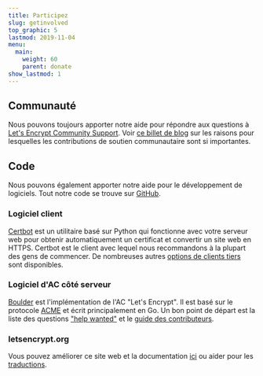 ```yaml
---
title: Participez
slug: getinvolved
top_graphic: 5
lastmod: 2019-11-04
menu:
  main:
    weight: 60
    parent: donate
show_lastmod: 1
---
```



## Communauté

Nous pouvons toujours apporter notre aide pour répondre aux questions à [Let's Encrypt Community Support](https://community.letsencrypt.org/). Voir [ce billet de blog](/2015/08/13/lets-encrypt-community-support.html) sur les raisons pour lesquelles les contributions de soutien communautaire sont si importantes.

## Code

Nous pouvons également apporter notre aide pour le développement de logiciels. Tout notre code se trouve sur [GitHub](https://github.com/letsencrypt/).

### Logiciel client

[Certbot](https://github.com/certbot/certbot) est un utilitaire basé sur Python qui fonctionne avec votre serveur web pour obtenir automatiquement un certificat et convertir un site web en HTTPS. Certbot est le client avec lequel nous recommandons à la plupart des gens de commencer. De nombreuses autres [options de clients tiers](/docs/client-options) sont disponibles.

### Logiciel d'AC côté serveur

[Boulder](https://github.com/letsencrypt/boulder) est l'implémentation de l'AC "Let's Encrypt". Il est basé sur le protocole [ACME](https://tools.ietf.org/html/rfc8555) et écrit principalement en Go. Un bon point de départ est la liste des questions ["help wanted"](https://github.com/letsencrypt/boulder/labels/help%20wanted) et le [guide des contributeurs](https://github.com/letsencrypt/boulder/blob/main/docs/CONTRIBUTING.md).

### letsencrypt.org

Vous pouvez améliorer ce site web et la documentation [ici](https://github.com/letsencrypt/website) ou aider pour les [traductions](https://crowdin.com/project/lets-encrypt-website).
